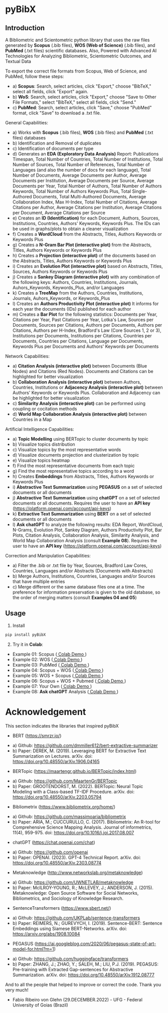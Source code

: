 # pyBibX

## Introduction

A Bibliometric and Scientometric python library that uses the raw files generated by **Scopus** (.bib files), **WOS (Web of Science)** (.bib files), and **PubMed** (.txt files) scientific databases. Also, Powered with Advanced AI Technologies for Analyzing Bibliometric, Scientometric Outcomes, and Textual Data

To export the correct file formats from Scopus, Web of Science, and PubMed, follow these steps:

- a) **Scopus**: Search, select articles, click "Export," choose "BibTeX," select all fields, click "Export" again.
- b) **WoS**: Search, select articles, click "Export," choose "Save to Other File Formats," select "BibTeX," select all fields, click "Send."
- c) **PubMed**: Search, select articles, click "Save," choose "PubMed" format, click "Save" to download a .txt file. 

General Capabilities:
- a) Works with **Scopus** (.bib files), **WOS** (.bib files) and **PubMed** (.txt files) databases 
- b) Identification and Removal of duplicates
- c) Identification of documents per type
- d) Generates an **EDA (Exploratory Data Analysis)** Report: Publications Timespan, Total Number of Countries, Total Number of Institutions, Total Number of Sources, Total Number of References, Total Number of Languages (and also the number of docs for each language), Total Number of Documents, Average Documents per Author, Average Documents per Institution, Average Documents per Source, Average Documents per Year, Total Number of Authors, Total Number of Authors Keywords, Total Number of Authors Keywords Plus, Total Single-Authored Documents, Total Multi-Authored Documents, Average Collaboration Index, Max H-Index, Total Number of Citations, Average Citations per Author, Average Citations per Institution, Average Citations per Document, Average Citations per Source
- e) Creates an **ID (Identification)** for each Document, Authors, Sources, Institutions, Countries, Authors' Keywords, Keywords Plus. The IDs can be used in graphs/plots to obtain a cleaner visualization
- f) Creates a **WordCloud** from the Abstracts, Titles, Authors Keywords or Keywords Plus
- g) Creates a **N-Gram Bar Plot (interactive plot)** from the Abstracts, Titles, Authors Keywords or Keywords Plus
- h) Creates a **Projection (interactive plot)** of the documents based on the Abstracts, Titles, Authors Keywords or Keywords Plus
- i) Creates an **Evolution Plot (interactive plot)** based on Abstracts, Titles, Sources, Authors Keywords or Keywords Plus
- j) Creates a **Sankey Diagram (interactive plot)** with any combination of the following keys: Authors, Countries, Institutions, Journals, Auhors_Keywords, Keywords_Plus, and/or Languages
- k) Creates a **TreeMap** from the Authors, Countries, Institutions, Journals, Auhors_Keywords, or Keywords_Plus
- l) Creates an **Authors Productivity Plot (interactive plot)** It informs for each year the documents (IDs) published for each author
- m) Creates a **Bar Plot**  for the following statistics: Documents per Year, Citations per Year, Past Citations per Year, Lotka's Law, Sources per Documents, Sources per Citations, Authors per Documents, Authors per Citations, Authors per H-Index, Bradford's Law (Core Sources 1, 2 or 3), Institutions per Documents, Institutions per Citations, Countries per Documents, Countries per Citations, Language per Documents, Keywords Plus per Documents and Authors' Keywords per Documents

Network Capabilities:
- a) **Citation Analysis (interactive plot)** between Documents (Blue Nodes) and Citations (Red Nodes). Documents and Citations can be highlighted for better visualization
- b) **Collaboration Analysis (interactive plot)** between Authors, Countries, Institutions or **Adjacency Analysis (interactive plot)** between Authors' Keywords or Keywords Plus. Collaboration and Adjacency can be highlighted for better visualization
- c) **Similarity Analysis (interactive plot)** can be performed using coupling or cocitation methods
- d) **World Map Collaboration Analysis (interactive plot)** between Countries in a Map

Artificial Intelligence Capabilities:
- a) **Topic Modelling** using BERTopic to cluster documents by topic
- b) Visualize topics distribution
- c) Visualize topics by the most representative words
- d) Visualize documents projection and clusterization by topic
- e) Visualize topics heatmap
- f) Find the most representative documents from each topic
- g) Find the most representative topics according to a word
- h) Creates **Embeddings** from Abstracts, Titles, Authors Keywords or Keywords Plus
- i) **Abstractive Text Summarization** using **PEGASUS** on a set of selected documents or all documents
- j) **Abstractive Text Summarization** using **chatGPT** on a set of selected documents or all documents. Requires the user to have an **API key** (https://platform.openai.com/account/api-keys)
- k) **Extractive Text Summarization** using **BERT** on a set of selected documents or all documents
- l) **Ask chatGPT** to analyze the following results: EDA Report, WordCloud, N-Grams, Evolution Plot, Sankey Diagram, Authors Productivity Plot, Bar Plots, Citation Analysis, Collaboration Analysis, Similarity Analysis, and World Map Collaboration Analysis (consult **Example 08**). Requires the user to have an **API key** (https://platform.openai.com/account/api-keys)

Correction and Manipulation Capabilities:
- a) Filter the .bib or .txt file by Year, Sources, Bradford Law Cores, Countries, Languages and/or Abstracts (Documents with Abstracts)
- b) Merge Authors, Institutions, Countries, Languages and/or Sources that have multiple entries 
- c) Merge different or the same database files one at a time. The preference for information preservation is given to the old database, so the order of merging matters (consult **Examples 04 and 05**)

## Usage

1. Install
```bash
pip install pyBibX
```

2. Try it in **Colab**:

- Example 01: Scopus                ([ Colab Demo ](https://colab.research.google.com/drive/1yHiMMZIKa-RrarXbPB9ca0gLN9YvvtPU?usp=sharing))
- Example 02: WOS                   ([ Colab Demo ](https://colab.research.google.com/drive/13HLjC4myTvYcjLk2XBTZKbWJ2aqZUST1?usp=sharing))
- Example 03: PubMed                ([ Colab Demo ](https://colab.research.google.com/drive/13CU-KvZMnazga1BmQf2J8wYM9mhHL2e1?usp=sharing))
- Example 04: Scopus + WOS          ([ Colab Demo ](https://colab.research.google.com/drive/1DqEk0_IakJPfIZDVcnTWBE_nxyhW9p-W?usp=sharing))
- Example 05: WOS + Scopus          ([ Colab Demo ](https://colab.research.google.com/drive/12k_IOcSDwumbEtPqqSMbCIE6ZypgKAJn?usp=sharing))
- Example 06: Scopus + WOS + Pubmed ([ Colab Demo ](https://colab.research.google.com/drive/1Ko6AibkXtB_Kwg3Eu0fhzNMVEIXPkbez?usp=sharing))
- Example 07: Your Own              ([ Colab Demo ](https://colab.research.google.com/drive/19EYjgal9V1kemmzpHnyp6MSlk9S-kGHT?usp=sharing))
- Example 08: **Ask chatGPT** Analysis  ([ Colab Demo ](https://colab.research.google.com/drive/1LMrR49F54MuX-stlrQbrrjX_dEU3kZ8Y?usp=sharing))

# Acknowledgement 
This section indicates the libraries that inspired pyBibX

* BERT (https://smrzr.io/)
- a) Github: https://github.com/dmmiller612/bert-extractive-summarizer
- b) Paper: DEREK, M. (2019). Leveraging BERT for Extractive Text Summarization on Lectures. arXiv. doi: https://doi.org/10.48550/arXiv.1906.04165

* BERTopic (https://maartengr.github.io/BERTopic/index.html)
- a) Github: https://github.com/MaartenGr/BERTopic
- b) Paper: GROOTENDORST, M. (2022). BERTopic: Neural Topic Modeling with a Class-based TF-IDF Procedure. arXiv. doi: https://doi.org/10.48550/arXiv.2203.05794

* Bibliometrix (https://www.bibliometrix.org/home/)
- a) Github: https://github.com/massimoaria/bibliometrix
- b) Paper: ARIA, M.; CUCCURULLO, C. (2017). Bibliometrix: An R-tool for Comprehensive Science Mapping Analysis. Journal of informetrics, 11(4), 959-975. doi: https://doi.org/10.1016/j.joi.2017.08.007

* chatGPT (https://chat.openai.com/chat)
- a) Github: https://github.com/openai
- b) Paper: OPENAI. (2023). GPT-4 Technical Report. arXiv. doi: https://doi.org/10.48550/arXiv.2303.08774

* Metaknowledge (http://www.networkslab.org/metaknowledge)
- a) Github: https://github.com/UWNETLAB/metaknowledge
- b) Paper: McILROY-YOUNG, R.; McLEVEY, J.; ANDERSON, J. (2015). Metaknowledge: Open Source Software for Social Networks, Bibliometrics, and Sociology of Knowledge Research.

* SentenceTransformers (https://www.sbert.net/)
- a) Github: https://github.com/UKPLab/sentence-transformers
- b) Paper: REIMERS, N.; GUREVYCH, I. (2019). Sentence-BERT: Sentence Embeddings using Siamese BERT-Networks. arXiv. doi: https://arxiv.org/abs/1908.10084

* PEGASUS (https://ai.googleblog.com/2020/06/pegasus-state-of-art-model-for.html?m=1)
- a) Github: https://github.com/huggingface/transformers
- b) Paper: ZHANG, J.; ZHAO, Y.; SALEH, M.; LIU, P.J. (2019). PEGASUS: Pre-training with Extracted Gap-sentences for Abstractive Summarization. arXiv. doi: https://doi.org/10.48550/arXiv.1912.08777

And to all the people that helped to improve or correct the code. Thank you very much!

* Fabio Ribeiro von Glehn (29.DECEMBER.2022) - UFG - Federal University of Goias (Brazil)
